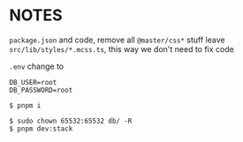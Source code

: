 # NOTES

`package.json` and code, remove all `@master/css*` stuff
leave `src/lib/styles/*.mcss.ts`, this way we don't need to fix code

`.env` change to

```shell
DB_USER=root
DB_PASSWORD=root
```

```shell
$ pnpm i

$ sudo chown 65532:65532 db/ -R
$ pnpm dev:stack
```
